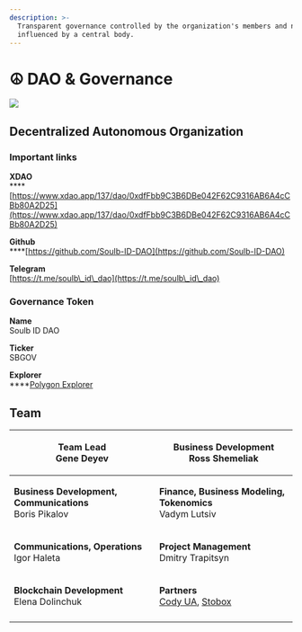 ```yaml
---
description: >-
  Transparent governance controlled by the organization's members and not
  influenced by a central body.
---
```


# ☮ DAO & Governance

![](.gitbook/assets/\_\_1.png)

## Decentralized Autonomous Organization

### Important links

**XDAO**\
****[https://www.xdao.app/137/dao/0xdfFbb9C3B6DBe042F62C9316AB6A4cCBb80A2D25](https://www.xdao.app/137/dao/0xdfFbb9C3B6DBe042F62C9316AB6A4cCBb80A2D25)

**Github**\
****[https://github.com/Soulb-ID-DAO](https://github.com/Soulb-ID-DAO)

**Telegram**\
[https://t.me/soulb\_id\_dao](https://t.me/soulb\_id\_dao)

### Governance Token

**Name**\
Soulb ID DAO

**Ticker**\
SBGOV

**Explorer**\
****[Polygon Explorer](https://polygonscan.com/token/0xdffbb9c3b6dbe042f62c9316ab6a4ccbb80a2d25)

## **Team**

| <p><strong>Team Lead</strong><br><strong></strong>Gene Deyev</p>                               | <p><strong>Business Development</strong><br><strong></strong>Ross Shemeliak</p>                                           |
| ---------------------------------------------------------------------------------------------- | ------------------------------------------------------------------------------------------------------------------------- |
| <p><strong>Business Development, Communications</strong><br><strong></strong>Boris Pikalov</p> | <p><strong>Finance, Business Modeling, Tokenomics</strong><br><strong></strong>Vadym Lutsiv</p>                           |
| <p><strong>Communications, Operations</strong><br><strong></strong>Igor Haleta</p>             | <p><strong>Project Management</strong><br><strong></strong>Dmitry Trapitsyn</p>                                           |
| <p><strong>Blockchain Development</strong><br><strong></strong>Elena Dolinchuk</p>             | <p><strong>Partners</strong><br><a href="https://codyua.com/">Cody UA</a>, <a href="https://www.stobox.io">Stobox</a></p> |
|                                                                                                |                                                                                                                           |
